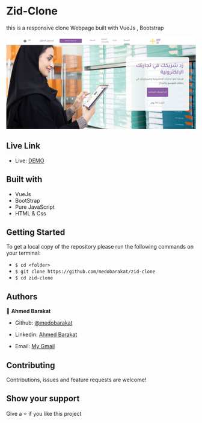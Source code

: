 # Zid-Clone
this is a responsive clone Webpage built with VueJs , Bootstrap

![screenshot](./public/screenshot.png)

## Live Link

- Live: [DEMO](https://zid-clone-medobarakat.netlify.app/)

## Built with

- VueJs
- BootStrap
- Pure JavaScript
- HTML & Css

## Getting Started
To get a local copy of the repository please run the following commands on your terminal:
- ```$ cd <folder>```
- ```$ git clone https://github.com/medobarakat/zid-clone ```
- ```$ cd zid-clone ```


## Authors

👤 **Ahmed Barakat**
- Github: [@medobarakat](https://github.com/medobarakat)

- Linkedin: [Ahmed Barakat](https://www.linkedin.com/in/ahmed-barakat-dev/)

- Email: [My Gmail](ahmedbarakat2401@gmail.com)

##    Contributing

Contributions, issues and feature requests are welcome!

## Show your support

Give a ⭐️ if you like this project
